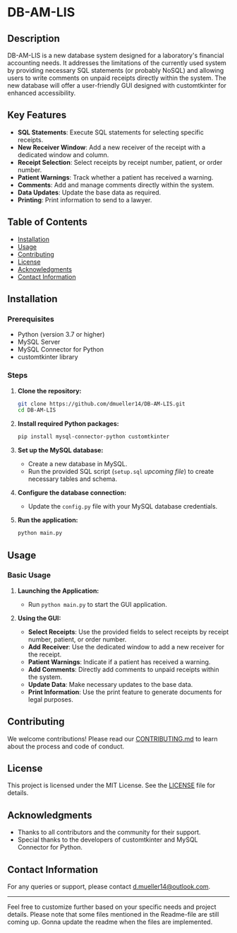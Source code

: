 # DB-AM-LIS

## Description
DB-AM-LIS is a new database system designed for a laboratory's financial accounting needs. It addresses the limitations of the currently used system by providing necessary SQL statements (or probably NoSQL) and allowing users to write 
comments on unpaid receipts directly within the system. The new database will offer a user-friendly GUI designed with customtkinter for enhanced accessibility.

## Key Features
- **SQL Statements**: Execute SQL statements for selecting specific receipts.
- **New Receiver Window**: Add a new receiver of the receipt with a dedicated window and column.
- **Receipt Selection**: Select receipts by receipt number, patient, or order number.
- **Patient Warnings**: Track whether a patient has received a warning.
- **Comments**: Add and manage comments directly within the system.
- **Data Updates**: Update the base data as required.
- **Printing**: Print information to send to a lawyer.

## Table of Contents
- [Installation](#installation)
- [Usage](#usage)
- [Contributing](#contributing)
- [License](#license)
- [Acknowledgments](#acknowledgments)
- [Contact Information](#contact-information)

## Installation
### Prerequisites
- Python (version 3.7 or higher)
- MySQL Server
- MySQL Connector for Python
- customtkinter library

### Steps
1. **Clone the repository:**
   ```bash
   git clone https://github.com/dmueller14/DB-AM-LIS.git
   cd DB-AM-LIS
   ```
2. **Install required Python packages:**
   ```bash
   pip install mysql-connector-python customtkinter
   ```
3. **Set up the MySQL database:**
   - Create a new database in MySQL.
   - Run the provided SQL script (`setup.sql` *upcoming file*) to create necessary tables and schema.

4. **Configure the database connection:**
   - Update the `config.py` file with your MySQL database credentials.

5. **Run the application:**
   ```bash
   python main.py
   ```

## Usage
### Basic Usage
1. **Launching the Application:**
   - Run `python main.py` to start the GUI application.
   
2. **Using the GUI:**
   - **Select Receipts**: Use the provided fields to select receipts by receipt number, patient, or order number.
   - **Add Receiver**: Use the dedicated window to add a new receiver for the receipt.
   - **Patient Warnings**: Indicate if a patient has received a warning.
   - **Add Comments**: Directly add comments to unpaid receipts within the system.
   - **Update Data**: Make necessary updates to the base data.
   - **Print Information**: Use the print feature to generate documents for legal purposes.

## Contributing
We welcome contributions! Please read our [CONTRIBUTING.md](CONTRIBUTING.md) to learn about the process and code of conduct.

## License
This project is licensed under the MIT License. See the [LICENSE](LICENSE) file for details.

## Acknowledgments
- Thanks to all contributors and the community for their support.
- Special thanks to the developers of customtkinter and MySQL Connector for Python.

## Contact Information
For any queries or support, please contact [d.mueller14@outlook.com](mailto:d.mueller14@outlook.com).

---

Feel free to customize further based on your specific needs and project details.
Please note that some files mentioned in the Readme-file are still coming up.
Gonna update the readme when the files are implemented.
